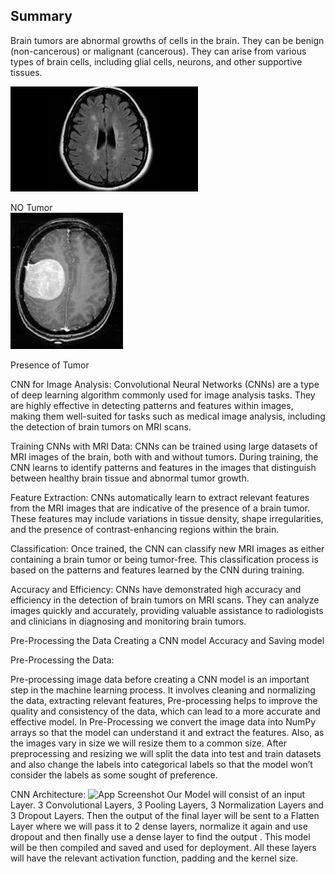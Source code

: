 
## Summary
Brain tumors are abnormal growths of cells in the brain. They can be benign (non-cancerous) or malignant (cancerous). They can arise from various types of brain cells, including glial cells, neurons, and other supportive tissues.

![App Screenshot](https://raw.githubusercontent.com/RinkeshKumarSinha/Mri-Brain-Tumor-Detection/main/brain_tumor_dataset/no/13%20no.jpg?token=GHSAT0AAAAAACOSZ3PCSL24ZK5XPJ7RGZFMZPJGB4Q)

NO Tumor                         
![App Screenshot](https://raw.githubusercontent.com/RinkeshKumarSinha/Mri-Brain-Tumor-Detection/main/brain_tumor_dataset/yes/Y1.jpg?token=GHSAT0AAAAAACOSZ3PC562BUWN2IEIPGDCQZPJF56Q)

Presence of Tumor

CNN for Image Analysis: Convolutional Neural Networks (CNNs) are a type of deep learning algorithm commonly used for image analysis tasks. They are highly effective in detecting patterns and features within images, making them well-suited for tasks such as medical image analysis, including the detection of brain tumors on MRI scans.

Training CNNs with MRI Data: CNNs can be trained using large datasets of MRI images of the brain, both with and without tumors. During training, the CNN learns to identify patterns and features in the images that distinguish between healthy brain tissue and abnormal tumor growth.

Feature Extraction: CNNs automatically learn to extract relevant features from the MRI images that are indicative of the presence of a brain tumor. These features may include variations in tissue density, shape irregularities, and the presence of contrast-enhancing regions within the brain.

Classification: Once trained, the CNN can classify new MRI images as either containing a brain tumor or being tumor-free. This classification process is based on the patterns and features learned by the CNN during training.

Accuracy and Efficiency: CNNs have demonstrated high accuracy and efficiency in the detection of brain tumors on MRI scans. They can analyze images quickly and accurately, providing valuable assistance to radiologists and clinicians in diagnosing and monitoring brain tumors.

Pre-Processing the Data 
Creating a CNN model
Accuracy and Saving model
 
Pre-Processing the Data: 

Pre-processing image data before creating a CNN model is an important step in the machine learning process. It involves cleaning and normalizing the data, extracting relevant features, Pre-processing helps to improve the quality and consistency of the data, which can lead to a more accurate and effective model. In Pre-Processing we convert the image data into NumPy arrays so that the model can understand it and extract the features. Also, as the images vary in size we will resize them to a common size. After preprocessing and resizing we will split the data into test and train datasets and also change the labels into categorical labels so that the model won’t consider the labels as some sought of preference. 

CNN Architecture: 
![App Screenshot](https://miro.medium.com/v2/resize:fit:1400/1*CnNorCR4Zdq7pVchdsRGyw.png)
Our Model will consist of an input Layer. 3 Convolutional Layers, 3 Pooling Layers, 3 Normalization Layers and 3 Dropout Layers. Then the output of the final layer will be sent to a Flatten Layer where we will pass it to 2 dense layers, normalize it again and use dropout and then finally use a dense layer to find the output . This model will be then compiled and saved and used for deployment. All these layers will have the relevant activation function, padding and the kernel size.
